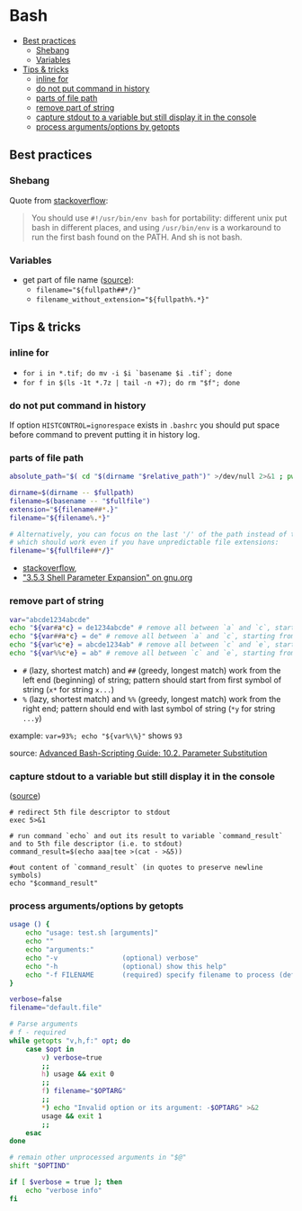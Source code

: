 # Bash

<!-- MarkdownTOC autolink="true" lowercase="all" uri_encoding="false" -->

- [Best practices](#best-practices)
    - [Shebang](#shebang)
    - [Variables](#variables)
- [Tips & tricks](#tips--tricks)
    - [inline for](#inline-for)
    - [do not put command in history](#do-not-put-command-in-history)
    - [parts of file path](#parts-of-file-path)
    - [remove part of string](#remove-part-of-string)
    - [capture stdout to a variable but still display it in the console](#capture-stdout-to-a-variable-but-still-display-it-in-the-console)
    - [process arguments/options by getopts](#process-argumentsoptions-by-getopts)

<!-- /MarkdownTOC -->


## Best practices

### Shebang

Quote from [stackoverflow](http://stackoverflow.com/questions/10376206/what-is-the-preferred-bash-shebang):
> You should use `#!/usr/bin/env bash` for portability:
> different unix put bash in different places,
> and using `/usr/bin/env` is a workaround to run the first bash found on the PATH.
> And sh is not bash.


### Variables

- get part of file name ([source](https://stackoverflow.com/questions/18845814/bash-extracting-file-basename-from-long-path)):
    - `filename="${fullpath##*/}"`
    - `filename_without_extension="${fullpath%.*}"`


## Tips & tricks

### inline for

- ```for i in *.tif; do mv -i $i `basename $i .tif`; done```
- ```for f in $(ls -1t *.7z | tail -n +7); do rm "$f"; done```


### do not put command in history

If option `HISTCONTROL=ignorespace` exists in `.bashrc`
you should put space before command to prevent putting it in history log.


### parts of file path

```bash
absolute_path="$( cd "$(dirname "$relative_path")" >/dev/null 2>&1 ; pwd -P )"

dirname=$(dirname -- $fullpath)
filename=$(basename -- "$fullfile")
extension="${filename##*.}"
filename="${filename%.*}"

# Alternatively, you can focus on the last '/' of the path instead of the '.'
# which should work even if you have unpredictable file extensions:
filename="${fullfile##*/}"
```

- [stackoverflow](https://stackoverflow.com/questions/965053/extract-filename-and-extension-in-bash),
- ["3.5.3 Shell Parameter Expansion" on gnu.org](http://www.gnu.org/software/bash/manual/html_node/Shell-Parameter-Expansion.html)


### remove part of string

```bash
var="abcde1234abcde"
echo "${var#a*c} = de1234abcde" # remove all between `a` and `c`, starting from left side, shortest match
echo "${var##a*c} = de" # remove all between `a` and `c`, starting from left side, longest match
echo "${var%c*e} = abcde1234ab" # remove all between `c` and `e`, starting from right side, shortest match
echo "${var%%c*e} = ab" # remove all between `c` and `e`, starting from right side, longest match
```

- `#` (lazy, shortest match) and `##` (greedy, longest match) work from the left end (beginning) of string;
pattern should start from first symbol of string (`x*` for string `x...`)
- `%` (lazy, shortest match) and `%%` (greedy, longest match) work from the right end;
pattern should end with last symbol of string (`*y` for string `...y`)

example: `var=93%; echo "${var%\%}"` shows `93`

source: [Advanced Bash-Scripting Guide: 10.2. Parameter Substitution](https://tldp.org/LDP/abs/html/parameter-substitution.html#PSOREX1)


### capture stdout to a variable but still display it in the console
([source](https://stackoverflow.com/a/12451419))

```
# redirect 5th file descriptor to stdout
exec 5>&1

# run command `echo` and out its result to variable `command_result` and to 5th file descriptor (i.e. to stdout)
command_result=$(echo aaa|tee >(cat - >&5))

#out content of `command_result` (in quotes to preserve newline symbols)
echo "$command_result"
```


### process arguments/options by getopts

```bash
usage () {
    echo "usage: test.sh [arguments]"
    echo ""
    echo "arguments:"
    echo "-v                (optional) verbose"
    echo "-h                (optional) show this help"
    echo "-f FILENAME       (required) specify filename to process (default 'default.file')"
}

verbose=false
filename="default.file"

# Parse arguments
# f - required
while getopts "v,h,f:" opt; do
    case $opt in
        v) verbose=true
        ;;
        h) usage && exit 0
        ;;
        f) filename="$OPTARG"
        ;;
        *) echo "Invalid option or its argument: -$OPTARG" >&2
        usage && exit 1
        ;;
    esac
done

# remain other unprocessed arguments in "$@"
shift "$OPTIND"

if [ $verbose = true ]; then
    echo "verbose info"
fi
```
